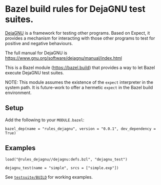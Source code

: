 # Bazel build rules for DejaGNU test suites.

[DejaGNU](https://www.gnu.org/software/dejagnu/manual/index.html) is a
framework for testing other programs.  Based on Expect, it provides a mechanism
for interacting with those other programs to test for positive and negative
behaviours.

The full manual for DejaGNU is https://www.gnu.org/software/dejagnu/manual/index.html

This is a Bazel module (https://bazel.build) that provides a way to let Bazel execute DejaGNU test suites.

NOTE: This module assumes the existence of the `expect` interpreter in the system path.  It is future-work to offer a hermetic `expect` in the Bazel build environment.

## Setup

Add the following to your `MODULE.bazel`:

```
bazel_dep(name = "rules_dejagnu", version = "0.0.1", dev_dependency = True)
```


## Examples

```
load("@rules_dejagnu//dejagnu:defs.bzl", "dejagnu_test")

dejagnu_test(name = "simple", srcs = ["simple.exp"])
```

See [`testsuite/BUILD`](testsuite/BUILD) for working examples.

